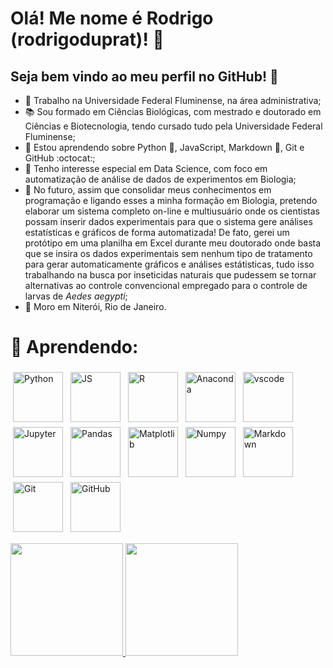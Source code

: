 # Olá! Me nome é Rodrigo (rodrigoduprat)! 👋
## Seja bem vindo ao meu perfil no GitHub! 🎉

- 🏢 Trabalho na Universidade Federal Fluminense, na área administrativa;
- 📚 Sou formado em Ciências Biológicas, com mestrado e doutorado em Ciências e Biotecnologia, tendo cursado tudo pela Universidade Federal Fluminense;
- 📖 Estou aprendendo sobre Python :snake:, JavaScript, Markdown :pencil:, Git e GitHub :octocat:;
- 🔬 Tenho interesse especial em Data Science, com foco em automatização de análise de dados de experimentos em Biologia;
- 🧪 No futuro, assim que consolidar meus conhecimentos em programação e ligando esses a minha formação em Biologia, pretendo elaborar um sistema completo on-line e multiusuário onde os cientistas possam inserir dados experimentais para que o sistema gere análises estatísticas e gráficos de forma automatizada! De fato, gerei um protótipo em uma planilha em Excel durante meu doutorado onde basta que se insira os dados experimentais sem nenhum tipo de tratamento para gerar automaticamente gráficos e análises estátisticas, tudo isso trabalhando na busca por inseticidas naturais que pudessem se tornar alternativas ao controle convencional empregado para o controle de larvas de <i>Aedes aegypti</i>;
- 🏡 Moro em Niterói, Rio de Janeiro.

# 🧰 Aprendendo:

<p align="left">
<img src="https://cdn.jsdelivr.net/gh/devicons/devicon@latest/icons/python/python-original-wordmark.svg" alt="Python" height="80" style="vertical-align:top; margin:4px">
<img src="https://cdn.jsdelivr.net/gh/devicons/devicon@latest/icons/javascript/javascript-plain.svg" alt='JS' height="80" style="vertical-align:top; margin:4px">
<img src="https://cdn.jsdelivr.net/gh/devicons/devicon@latest/icons/r/r-original.svg" alt='R' height="80" style="vertical-align:top; margin:4px">
<img src="https://cdn.jsdelivr.net/gh/devicons/devicon@latest/icons/anaconda/anaconda-original.svg" alt="Anaconda" height="80" style="vertical-align:top; margin:4px">
<img src="https://cdn.jsdelivr.net/gh/devicons/devicon@latest/icons/vscode/vscode-original.svg" alt="vscode" height="80" style="vertical-align:top; margin:4px">       
<img src="https://cdn.jsdelivr.net/gh/devicons/devicon@latest/icons/jupyter/jupyter-original-wordmark.svg" alt="Jupyter" height="80" style="vertical-align:top; margin:4px">
<img src="https://cdn.jsdelivr.net/gh/devicons/devicon@latest/icons/pandas/pandas-original-wordmark.svg" alt='Pandas' height="80" style="vertical-align:top; margin:4px">
<img src="https://cdn.jsdelivr.net/gh/devicons/devicon@latest/icons/matplotlib/matplotlib-original.svg" alt='Matplotlib' height="80" style="vertical-align:top; margin:4px">
<img src="https://cdn.jsdelivr.net/gh/devicons/devicon@latest/icons/numpy/numpy-original.svg" alt='Numpy' height="80" style="vertical-align:top; margin:4px">
<img src="https://www.svgrepo.com/show/373827/markdown.svg" alt='Markdown' height="80" style="vertical-align:top; margin:4px">
<img src="https://cdn.jsdelivr.net/gh/devicons/devicon@latest/icons/git/git-original-wordmark.svg" alt='Git' height="80" style="vertical-align:top; margin:4px">
<img src="https://cdn.jsdelivr.net/gh/devicons/devicon@latest/icons/github/github-original-wordmark.svg" alt='GitHub' height="80" style="vertical-align:top; margin:4px">
</p>
          
<div>
<a href="https://github.com/rodrigoduprat">
<img loading="lazy" height="180em" src="https://github-readme-stats.vercel.app/api/top-langs/?username=seu-usuário-aqui&layout=compact&langs_count=7&theme=dracula"/>
<img loading="lazy" height="180em" src="https://github-readme-stats.vercel.app/api?username=seu-usuário-aqui&show_icons=true&theme=dracula&include_all_commits=true&count_private=true"/>
</div>       
